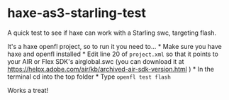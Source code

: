 haxe-as3-starling-test
======================

A quick test to see if haxe can work with a Starling swc, targeting flash.

It's a haxe openfl project, so to run it you need to... * Make sure you have
haxe and openfl installed * Edit line 20 of `project.xml` so that it points to
your AIR or Flex SDK's airglobal.swc (you can download it at
https://helpx.adobe.com/air/kb/archived-air-sdk-version.html ) * In the terminal
cd into the top folder * Type `openfl test flash`

Works a treat!
